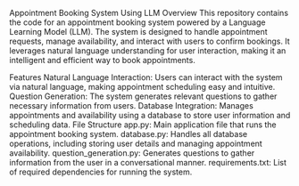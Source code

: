 Appointment Booking System Using LLM
Overview
This repository contains the code for an appointment booking system powered by a Language Learning Model (LLM). 
The system is designed to handle appointment requests, manage availability, and interact with users to confirm bookings. 
It leverages natural language understanding for user interaction, making it an intelligent and efficient way to book appointments.

Features
Natural Language Interaction: Users can interact with the system via natural language, making appointment scheduling easy and intuitive.
Question Generation: The system generates relevant questions to gather necessary information from users.
Database Integration: Manages appointments and availability using a database to store user information and scheduling data.
File Structure
app.py: Main application file that runs the appointment booking system.
database.py: Handles all database operations, including storing user details and managing appointment availability.
question_generation.py: Generates questions to gather information from the user in a conversational manner.
requirements.txt: List of required dependencies for running the system.

